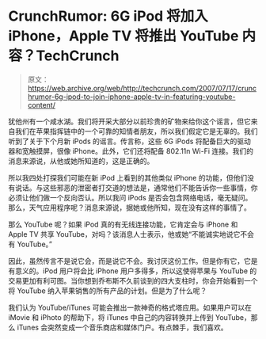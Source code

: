 # CrunchRumor: 6G iPod 将加入 iPhone，Apple TV 将推出 YouTube 内容？TechCrunch

> 原文：<https://web.archive.org/web/http://techcrunch.com/2007/07/17/crunchrumor-6g-ipod-to-join-iphone-apple-tv-in-featuring-youtube-content/>

犹他州有一个咸水湖。我们将开采大部分以前珍贵的矿物来给你这个谣言，但它来自我们在苹果指挥链中的一个可靠的知情者朋友，所以我们假定它是无辜的。我们听到了关于下个月新 iPods 的谣言。传言称，这些 6G iPods 将配备巨大的驱动器和宽触摸屏，很像 iPhone。此外，它们还将配备 802.11n Wi-Fi 连接。我们的消息来源说，从他或她所知道的，这是正确的。

所以我四处打探我们可能在新 iPod 上看到的其他类似 iPhone 的功能，但他们没有说话。与这些邪恶的泄密者打交道的想法是，通常他们不能告诉你一些事情，你必须让他们做一个反向否认。所以我问 iPods 是否会包含网络电话，毫无疑问。那么，天气应用程序呢？消息来源说，据她或他所知，现在没有这样的事情了。

那么 YouTube 呢？如果 iPod 真的有无线连接功能，它肯定会与 iPhone 和 Apple TV 共享 YouTube，对吗？该消息人士表示，他或她“不能诚实地说它不会有 YouTube。”

因此，虽然传言不是说它会，而是说它不会。我讨厌这份工作。但是你有它，它是有意义的。iPod 用户将会比 iPhone 用户多得多，所以这使得苹果与 YouTube 的交易更加有利可图。当你想到乔布斯不久前谈到的四大支柱时，你会开始看到一个将 YouTube 纳入苹果销售的所有产品的计划。但是为了什么呢？

我们认为 YouTube/iTunes 可能会推出一款神奇的格式塔应用。如果用户可以在 iMovie 和 iPhoto 的帮助下，将 iTunes 中自己的内容转换并上传到 YouTube，那么 iTunes 会突然变成一个音乐商店和媒体门户。有点棘手，我们喜欢。